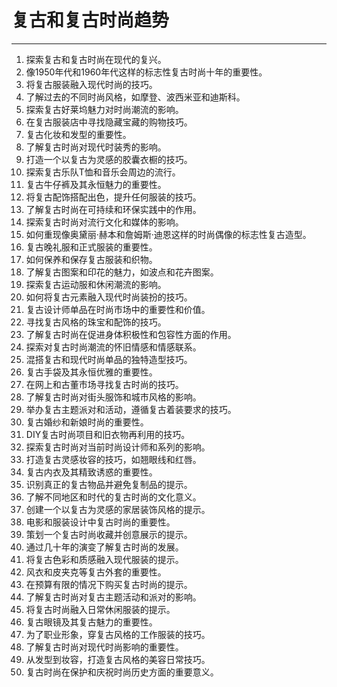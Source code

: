# 复古和复古时尚趋势

---

1. 探索复古和复古时尚在现代的复兴。
2. 像1950年代和1960年代这样的标志性复古时尚十年的重要性。
3. 将复古服装融入现代时尚的技巧。
4. 了解过去的不同时尚风格，如摩登、波西米亚和迪斯科。
5. 探索复古好莱坞魅力对时尚潮流的影响。
6. 在复古服装店中寻找隐藏宝藏的购物技巧。
7. 复古化妆和发型的重要性。
8. 了解复古时尚对现代时装秀的影响。
9. 打造一个以复古为灵感的胶囊衣橱的技巧。
10. 探索复古乐队T恤和音乐会周边的流行。
11. 复古牛仔裤及其永恒魅力的重要性。
12. 将复古配饰搭配出色，提升任何服装的技巧。
13. 了解复古时尚在可持续和环保实践中的作用。
14. 探索复古时尚对流行文化和媒体的影响。
15. 如何重现像奥黛丽·赫本和詹姆斯·迪恩这样的时尚偶像的标志性复古造型。
16. 复古晚礼服和正式服装的重要性。
17. 如何保养和保存复古服装和织物。
18. 了解复古图案和印花的魅力，如波点和花卉图案。
19. 探索复古运动服和休闲潮流的影响。
20. 如何将复古元素融入现代时尚装扮的技巧。
21. 复古设计师单品在时尚市场中的重要性和价值。
22. 寻找复古风格的珠宝和配饰的技巧。
23. 了解复古时尚在促进身体积极性和包容性方面的作用。
24. 探索对复古时尚潮流的怀旧情感和情感联系。
25. 混搭复古和现代时尚单品的独特造型技巧。
26. 复古手袋及其永恒优雅的重要性。
27. 在网上和古董市场寻找复古时尚的技巧。
28. 了解复古时尚对街头服饰和城市风格的影响。
29. 举办复古主题派对和活动，遵循复古着装要求的技巧。
30. 复古婚纱和新娘时尚的重要性。
31. DIY复古时尚项目和旧衣物再利用的技巧。
32. 探索复古时尚对当前时尚设计师和系列的影响。
33. 打造复古灵感妆容的技巧，如翘眼线和红唇。
34. 复古内衣及其精致诱惑的重要性。
35. 识别真正的复古物品并避免复制品的提示。
36. 了解不同地区和时代的复古时尚的文化意义。
37. 创建一个以复古为灵感的家居装饰风格的提示。
38. 电影和服装设计中复古时尚的重要性。
39. 策划一个复古时尚收藏并创意展示的提示。
40. 通过几十年的演变了解复古时尚的发展。
41. 将复古色彩和质感融入现代服装的提示。
42. 风衣和皮夹克等复古外套的重要性。
43. 在预算有限的情况下购买复古时尚的提示。
44. 了解复古时尚对复古主题活动和派对的影响。
45. 将复古时尚融入日常休闲服装的提示。
46. 复古眼镜及其复古魅力的重要性。
47. 为了职业形象，穿复古风格的工作服装的技巧。
48. 了解复古时尚对现代时尚影响的重要性。
49. 从发型到妆容，打造复古风格的美容日常技巧。
50. 复古时尚在保护和庆祝时尚历史方面的重要意义。